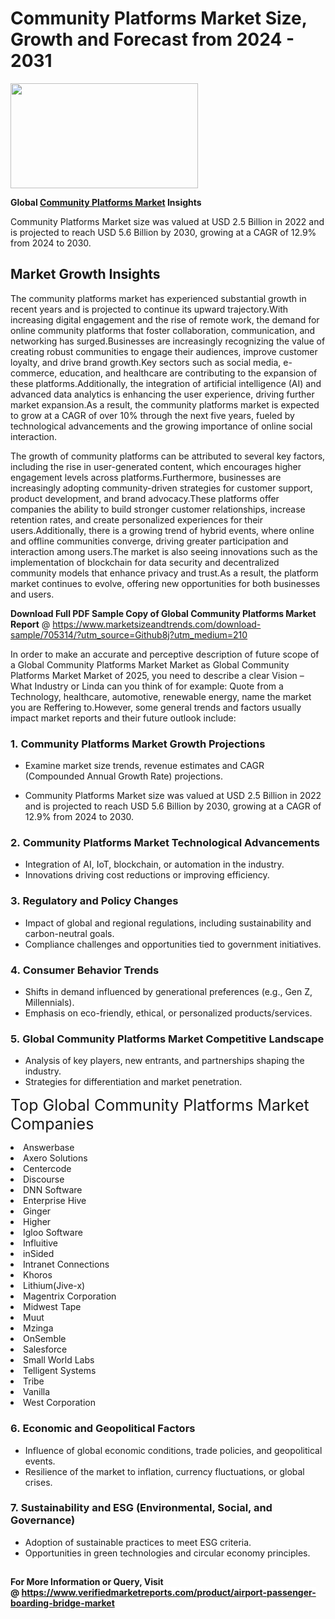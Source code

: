 <H1>Community Platforms Market Size, Growth and Forecast from 2024 - 2031</H1><img class="aligncenter size-medium wp-image-584254" src="https://thirdeyenews.in/wp-content/uploads/2024/09/Global-Market-Research-300x168.jpeg" alt="" width="300" height="168" /><p><strong>Global&nbsp;<a href="https://www.marketsizeandtrends.com/download-sample/705314/?utm_source=Github8j?utm_medium=210">Community Platforms Market</a> Insights</strong></p><p>Community Platforms Market size was valued at USD 2.5 Billion in 2022 and is projected to reach USD 5.6 Billion by 2030, growing at a CAGR of 12.9% from 2024 to 2030.</p><p><h2>Market Growth Insights</h2> <p>The community platforms market has experienced substantial growth in recent years and is projected to continue its upward trajectory.With increasing digital engagement and the rise of remote work, the demand for online community platforms that foster collaboration, communication, and networking has surged.Businesses are increasingly recognizing the value of creating robust communities to engage their audiences, improve customer loyalty, and drive brand growth.Key sectors such as social media, e-commerce, education, and healthcare are contributing to the expansion of these platforms.Additionally, the integration of artificial intelligence (AI) and advanced data analytics is enhancing the user experience, driving further market expansion.As a result, the community platforms market is expected to grow at a CAGR of over 10% through the next five years, fueled by technological advancements and the growing importance of online social interaction.</p> <p>The growth of community platforms can be attributed to several key factors, including the rise in user-generated content, which encourages higher engagement levels across platforms.Furthermore, businesses are increasingly adopting community-driven strategies for customer support, product development, and brand advocacy.These platforms offer companies the ability to build stronger customer relationships, increase retention rates, and create personalized experiences for their users.Additionally, there is a growing trend of hybrid events, where online and offline communities converge, driving greater participation and interaction among users.The market is also seeing innovations such as the implementation of blockchain for data security and decentralized community models that enhance privacy and trust.As a result, the platform market continues to evolve, offering new opportunities for both businesses and users.<p><span class=""><strong>Download Full PDF Sample Copy of Global Community Platforms Market Report</strong> @ <a href="https://www.marketsizeandtrends.com/download-sample/705314/?utm_source=Github8j?utm_medium=210" target="_blank">https://www.marketsizeandtrends.com/download-sample/705314/?utm_source=Github8j?utm_medium=210</a></span></p><p>In order to make an accurate and perceptive description of future scope of a Global&nbsp;Community Platforms Market Market as Global&nbsp;Community Platforms Market Market of 2025, you need to describe a clear Vision &ndash; What Industry or Linda can you think of for example: Quote from a Technology, healthcare, automotive, renewable energy, name the market you are Reffering to.However, some general trends and factors usually impact market reports and their future outlook include:</p><h3>1.&nbsp;<strong>Community Platforms Market Growth Projections</strong></h3><ul><li>Examine market size trends, revenue estimates and CAGR (Compounded Annual Growth Rate) projections.</li><li><p>Community Platforms Market size was valued at USD 2.5 Billion in 2022 and is projected to reach USD 5.6 Billion by 2030, growing at a CAGR of 12.9% from 2024 to 2030.</p></li></ul><h3>2.&nbsp;<strong>Community Platforms Market Technological Advancements</strong></h3><ul><li>Integration of AI, IoT, blockchain, or automation in the industry.</li><li>Innovations driving cost reductions or improving efficiency.</li></ul><h3>3.&nbsp;<strong>Regulatory and Policy Changes</strong></h3><ul><li>Impact of global and regional regulations, including sustainability and carbon-neutral goals.</li><li>Compliance challenges and opportunities tied to government initiatives.</li></ul><h3>4.&nbsp;<strong>Consumer Behavior Trends</strong></h3><ul><li>Shifts in demand influenced by generational preferences (e.g., Gen Z, Millennials).</li><li>Emphasis on eco-friendly, ethical, or personalized products/services.</li></ul><h3>5.&nbsp;<strong>Global Community Platforms Market Competitive Landscape</strong></h3><ul><li>Analysis of key players, new entrants, and partnerships shaping the industry.</li><li>Strategies for differentiation and market penetration.</li></ul><p data-pm-slice="1 1 []"><span style="color: inherit; font-family: inherit; font-size: 25px;">Top Global Community Platforms Market Companies</span></p><div class="" data-test-id=""><p><li>Answerbase</li><li> Axero Solutions</li><li> Centercode</li><li> Discourse</li><li> DNN Software</li><li> Enterprise Hive</li><li> Ginger</li><li> Higher</li><li> Igloo Software</li><li> Influitive</li><li> inSided</li><li> Intranet Connections</li><li> Khoros</li><li> Lithium(Jive-x)</li><li> Magentrix Corporation</li><li> Midwest Tape</li><li> Muut</li><li> Mzinga</li><li> OnSemble</li><li> Salesforce</li><li> Small World Labs</li><li> Telligent Systems</li><li> Tribe</li><li> Vanilla</li><li> West Corporation</li></p></div><h3>6.&nbsp;<strong>Economic and Geopolitical Factors</strong></h3><ul><li>Influence of global economic conditions, trade policies, and geopolitical events.</li><li>Resilience of the market to inflation, currency fluctuations, or global crises.</li></ul><h3>7.&nbsp;<strong>Sustainability and ESG (Environmental, Social, and Governance)</strong></h3><ul><li>Adoption of sustainable practices to meet ESG criteria.</li><li>Opportunities in green technologies and circular economy principles.</li></ul><h2><strong style="font-size: 14px;">For More Information or Query, Visit @&nbsp;</strong><a style="background-color: #ffffff; font-size: 14px;" href="https://www.marketsizeandtrends.com/report/community-platforms-market/" target="_blank">https://www.verifiedmarketreports.com/product/airport-passenger-boarding-bridge-market</a></h2>
